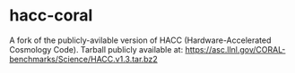 hacc-coral
==========

A fork of the publicly-avilable version of HACC (Hardware-Accelerated Cosmology Code).  Tarball publicly available at: https://asc.llnl.gov/CORAL-benchmarks/Science/HACC.v1.3.tar.bz2

